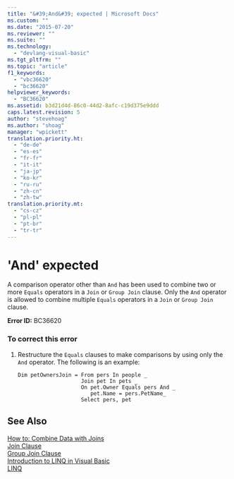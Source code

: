 ```yaml
---
title: "&#39;And&#39; expected | Microsoft Docs"
ms.custom: ""
ms.date: "2015-07-20"
ms.reviewer: ""
ms.suite: ""
ms.technology: 
  - "devlang-visual-basic"
ms.tgt_pltfrm: ""
ms.topic: "article"
f1_keywords: 
  - "vbc36620"
  - "bc36620"
helpviewer_keywords: 
  - "BC36620"
ms.assetid: b3d21d4d-86c0-44d2-8afc-c19d375e9ddd
caps.latest.revision: 5
author: "stevehoag"
ms.author: "shoag"
manager: "wpickett"
translation.priority.ht: 
  - "de-de"
  - "es-es"
  - "fr-fr"
  - "it-it"
  - "ja-jp"
  - "ko-kr"
  - "ru-ru"
  - "zh-cn"
  - "zh-tw"
translation.priority.mt: 
  - "cs-cz"
  - "pl-pl"
  - "pt-br"
  - "tr-tr"
---
```

# &#39;And&#39; expected
A comparison operator other than `And` has been used to combine two or more `Equals` operators in a `Join` or `Group Join` clause. Only the `And` operator is allowed to combine multiple `Equals` operators in a `Join` or `Group Join` clause.  
  
 **Error ID:** BC36620  
  
### To correct this error  
  
1.  Restructure the `Equals` clauses to make comparisons by using only the `And` operator. The following is an example:  
  
    ```vb#  
    Dim petOwnersJoin = From pers In people _  
                        Join pet In pets _  
                        On pet.Owner Equals pers And _  
                           pet.Name = pers.PetName_  
                        Select pers, pet  
    ```  
  
## See Also  
 [How to: Combine Data with Joins](http://msdn.microsoft.com/Library/5b00a478-035b-41c6-8918-be1a97728396)   
 [Join Clause](/dotnet/visual-basic/language-reference/queries/join-clause)   
 [Group Join Clause](/dotnet/visual-basic/language-reference/queries/group-join-clause)   
 [Introduction to LINQ in Visual Basic](/dotnet/visual-basic/programming-guide/language-features/linq/introduction-to-linq)   
 [LINQ](/dotnet/visual-basic/programming-guide/language-features/linq/index)